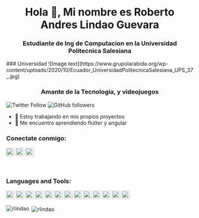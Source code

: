 

<h1 align="center">Hola 👋, Mi nombre es Roberto Andres Lindao Guevara</h1>
<h3 align="center">Estudiante de Ing de Computacion en la Universidad Politecnica Salesiana</h3>
### Universidad
![Image text](https://www.grupolarabida.org/wp-content/uploads/2020/10/Ecuador_UniversidadPolitecnicaSalesiana_UPS_37_.jpg)
<h3 align="center">Amante de la Tecnologia, y videojuegos </h3>

![Twitter Follow](https://img.shields.io/twitter/follow/abuanwar072?label=Abuanwar072&logo=twitter&style=for-the-badge)
![GitHub followers](https://img.shields.io/github/followers/abuanwar072?logo=GitHub&style=for-the-badge)


- 🔭 Estoy trabajando en mis propios proyectos
- 🌱 Me encuentro aprendiendo flutter y angular

### Conectate conmigo:
<a href="https://twitter.com/abuanwar072" target="blank"><img src="https://cdn.jsdelivr.net/npm/simple-icons@3.0.1/icons/twitter.svg" alt="abuanwar072" height="22" width="22" /></a>
<a href="https://linkedin.com/in/abuanwar072" target="blank"><img src="https://cdn.jsdelivr.net/npm/simple-icons@3.0.1/icons/linkedin.svg" alt="abuanwar072" height="22" width="22" /></a>
<a href="https://www.youtube.com/c/ucjm7i4g4z7zgcja_hkhlcvw" target="blank"><img src="https://cdn.jsdelivr.net/npm/simple-icons@3.0.1/icons/youtube.svg" alt="ucjm7i4g4z7zgcja_hkhlcvw" height="22" width="22" /></a>


<br />


### Languages and Tools:

<p align="left"><img src="https://www.vectorlogo.zone/logos/dartlang/dartlang-icon.svg" alt="dart" width="22" height="22"/> <img src="https://devicons.github.io/devicon/devicon.git/icons/django/django-original.svg" alt="django" width="22" height="22"/> <img src="https://www.vectorlogo.zone/logos/figma/figma-icon.svg" alt="figma" width="22" height="22"/> <img src="https://www.vectorlogo.zone/logos/firebase/firebase-icon.svg" alt="firebase" width="22" height="22"/> <img src="https://www.vectorlogo.zone/logos/pocoo_flask/pocoo_flask-icon.svg" alt="flask" width="22" height="22"/> <img src="https://www.vectorlogo.zone/logos/flutterio/flutterio-icon.svg" alt="flutter" width="22" height="22"/> <img src="https://www.vectorlogo.zone/logos/git-scm/git-scm-icon.svg" alt="git" width="22" height="22"/> <img src="https://devicons.github.io/devicon/devicon.git/icons/linux/linux-original.svg" alt="linux" width="22" height="22"/> <img src="https://devicons.github.io/devicon/devicon.git/icons/mysql/mysql-original-wordmark.svg" alt="mysql" width="22" height="22"/> <img src="https://devicons.github.io/devicon/devicon.git/icons/postgresql/postgresql-original-wordmark.svg" alt="postgresql" width="22" height="22"/> <img src="https://devicons.github.io/devicon/devicon.git/icons/python/python-original.svg" alt="python" width="22" height="22"/> <img src="https://www.vectorlogo.zone/logos/sketchapp/sketchapp-icon.svg" alt="sketch" width="22" height="22"/> <img src="https://devicons.github.io/devicon/devicon.git/icons/swift/swift-original-wordmark.svg" alt="swift" width="22" height="22"/></p>

<p><img align="left" src="https://github-readme-stats.vercel.app/api/top-langs/?username=rlindao&layout=compact&hide=html" alt="rlindao" /></p>

<p>&nbsp;<img align="center" src="https://github-readme-stats.vercel.app/api?username=rlindao&show_icons=true" alt="rlindao" /></p>


<!--
**rlindao/rlindao** is a ✨ _special_ ✨ repository because its `README.md` (this file) appears on your GitHub profile.
[![Anurag's GitHub stats](https://github-readme-stats.vercel.app/api?username=rlindao)](https://github.com/anuraghazra/github-readme-stats)

Here are some ideas to get you started:

- 🔭 I’m currently working on ...
- 🌱 I’m currently learning ...
- 👯 I’m looking to collaborate on ...
- 🤔 I’m looking for help with ...
- 💬 Ask me about ...
- 📫 How to reach me: ...
- 😄 Pronouns: ...
- ⚡ Fun fact: ...
-->
